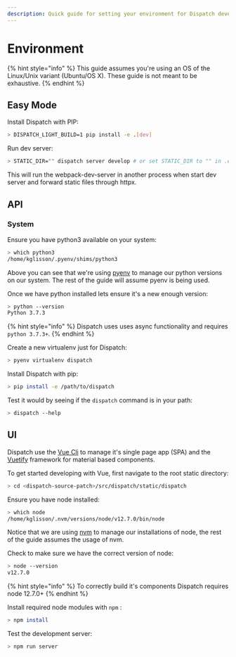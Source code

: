 ```yaml
---
description: Quick guide for setting your environment for Dispatch development.
---
```


# Environment

{% hint style="info" %}
This guide assumes you're using an OS of the Linux/Unix variant \(Ubuntu/OS X\). These guide is not meant to be exhaustive. 
{% endhint %}

## Easy Mode

Install Dispatch with PIP:

```bash
> DISPATCH_LIGHT_BUILD=1 pip install -e .[dev]
```

Run dev server:

```bash
> STATIC_DIR="" dispatch server develop # or set STATIC_DIR to "" in .env
```

This will run the webpack-dev-server in another process when start dev server and forward static files through httpx.

## API

### System

Ensure you have python3 available on your system:

```bash
> which python3
/home/kglisson/.pyenv/shims/python3
```

Above you can see that we're using [pyenv](https://github.com/pyenv/pyenv) to manage our python versions on our system. The rest of the guide will assume pyenv is being used.

Once we have python installed lets ensure it's a new enough version:

```bash
> python --version
Python 3.7.3
```

{% hint style="info" %}
Dispatch uses uses async functionality and requires `python 3.7.3+`.
{% endhint %}

Create a new virtualenv just for Dispatch:

```bash
> pyenv virtualenv dispatch 
```

Install Dispatch with pip:

```bash
> pip install -e /path/to/dispatch
```

Test it would by seeing if the `dispatch` command is in your path:

```bash
> dispatch --help
```

## UI

Dispatch use the [Vue Cli](https://cli.vuejs.org/) to manage it's single page app \(SPA\) and the [Vuetify](https://vuetifyjs.com/en/) framework for material based components. 

To get started developing with Vue, first navigate to the root static directory:

```bash
> cd <dispatch-source-patch>/src/dispatch/static/dispatch
```

Ensure you have node installed:

```bash
> which node
/home/kglisson/.nvm/versions/node/v12.7.0/bin/node
```

Notice that we are using [nvm](https://github.com/nvm-sh/nvm) to manage our installations of node, the rest of the guide assumes the usage of nvm. 

Check to make sure we have the correct version of node:

```bash
> node --version
v12.7.0
```

{% hint style="info" %}
To correctly build it's components Dispatch requires node 12.7.0+
{% endhint %}

Install required node modules with `npm` :

```bash
> npm install
```

Test the development server:

```bash
> npm run server
```

